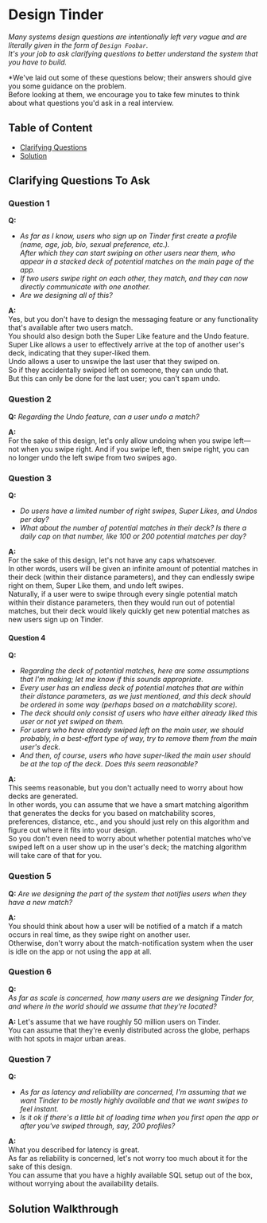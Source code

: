 # Design Tinder

*Many systems design questions are intentionally left very vague and are literally given in the form of `Design Foobar`.\
It's your job to ask clarifying questions to better understand the system that you have to build.*

*We've laid out some of these questions below; their answers should give you some guidance on the problem.\
Before looking at them, we encourage you to take few minutes to think about what questions you'd ask in a real interview.

## Table of Content

- [Clarifying Questions](#clarifying-questions-to-ask)
- [Solution](#solution-walkthrough)

## Clarifying Questions To Ask

### Question 1

**Q:**

- *As far as I know, users who sign up on Tinder first create a profile (name, age, job, bio, sexual preference, etc.).\
  After which they can start swiping on other users near them, who appear in a stacked deck of potential matches on the main page of the app.*
- *If two users swipe right on each other, they match, and they can now directly communicate with one another.*
- *Are we designing all of this?*

**A:**\
Yes, but you don't have to design the messaging feature or any functionality that's available after two users match.\
You should also design both the Super Like feature and the Undo feature.\
Super Like allows a user to effectively arrive at the top of another user's deck, indicating that they super-liked them.\
Undo allows a user to unswipe the last user that they swiped on.\
So if they accidentally swiped left on someone, they can undo that.\
But this can only be done for the last user; you can't spam undo.

### Question 2

**Q:** *Regarding the Undo feature, can a user undo a match?*

**A:**\
For the sake of this design, let's only allow undoing when you swipe left—not when you swipe right.
And if you swipe left, then swipe right, you can no longer undo the left swipe from two swipes ago.

### Question 3

**Q:**

- *Do users have a limited number of right swipes, Super Likes, and Undos per day?*
- *What about the number of potential matches in their deck? Is there a daily cap on that number, like 100 or 200 potential matches per day?*

**A:**\
For the sake of this design, let's not have any caps whatsoever.\
In other words, users will be given an infinite amount of potential matches in their deck (within their distance parameters), and they can endlessly swipe right on them, Super Like them, and undo left swipes.\
Naturally, if a user were to swipe through every single potential match within their distance parameters, then they would run out of potential matches, but their deck would likely quickly get new potential matches as new users sign up on Tinder.

#### Question 4

**Q:**

- *Regarding the deck of potential matches, here are some assumptions that I'm making; let me know if this sounds appropriate.*
- *Every user has an endless deck of potential matches that are within their distance parameters, as we just mentioned, and this deck should be ordered in some way (perhaps based on a matchability score).*
- *The deck should only consist of users who have either already liked this user or not yet swiped on them.*
- *For users who have already swiped left on the main user, we should probably, in a best-effort type of way, try to remove them from the main user's deck.*
- *And then, of course, users who have super-liked the main user should be at the top of the deck.*
*Does this seem reasonable?*

**A:**\
This seems reasonable, but you don't actually need to worry about how decks are generated.\
In other words, you can assume that we have a smart matching algorithm that generates the decks for you based on matchability scores, preferences, distance, etc., and you should just rely on this algorithm and figure out where it fits into your design.\
So you don't even need to worry about whether potential matches who've swiped left on a user show up in the user's deck; the matching algorithm will take care of that for you.

### Question 5

**Q:** *Are we designing the part of the system that notifies users when they have a new match?*

**A:**\
You should think about how a user will be notified of a match if a match occurs in real time, as they swipe right on another user.\
Otherwise, don't worry about the match-notification system when the user is idle on the app or not using the app at all.

### Question 6

**Q:**\
*As far as scale is concerned, how many users are we designing Tinder for, and where in the world should we assume that they're located?*

**A:**
Let's assume that we have roughly 50 million users on Tinder.\
You can assume that they're evenly distributed across the globe, perhaps with hot spots in major urban areas.

### Question 7

**Q:**

- *As far as latency and reliability are concerned, I'm assuming that we want Tinder to be mostly highly available and that we want swipes to feel instant.*
- *Is it ok if there's a little bit of loading time when you first open the app or after you've swiped through, say, 200 profiles?*

**A:**\
What you described for latency is great.\
As far as reliability is concerned, let's not worry too much about it for the sake of this design.\
You can assume that you have a highly available SQL setup out of the box, without worrying about the availability details.

## Solution Walkthrough
